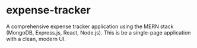 # expense-tracker
A comprehensive expense tracker application using the MERN stack (MongoDB, Express.js, React, Node.js). This is be a single-page application with a clean, modern UI.
